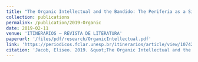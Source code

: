 ```yaml
---
title: "The Organic Intellectual and the Bandido: The Periferia as a Site of Black Civic Engagement in Ferréz's Manual Prático do Ódio"
collection: publications
permalink: /publication/2019-Organic
date: 2019-02-11
venue: 'ITINERÁRIOS – REVISTA DE LITERATURA'
paperurl: '/files/pdf/research/OrganicIntellectual.pdf'
link: 'https://periodicos.fclar.unesp.br/itinerarios/article/view/10742'
citation: 'Jacob, Eliseo. 2019. &quot;The Organic Intellectual and the Bandido: The Periferia as a Site of Black Civic Engagement.&quot; <i>Itinerários: Revista de Literatura</i> 46: 139-148.'
---
```

